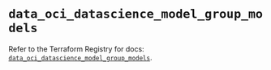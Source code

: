 # `data_oci_datascience_model_group_models`

Refer to the Terraform Registry for docs: [`data_oci_datascience_model_group_models`](https://registry.terraform.io/providers/oracle/oci/7.19.0/docs/data-sources/datascience_model_group_models).
